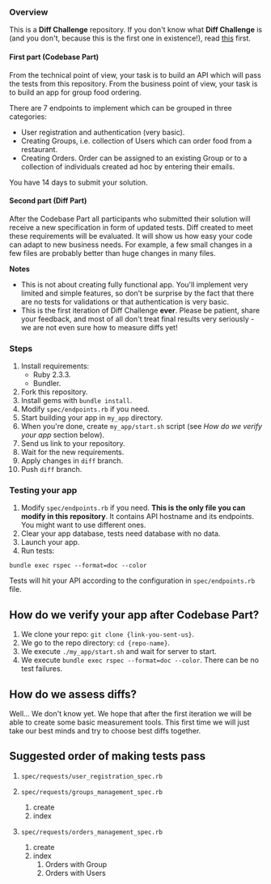 ### Overview
This is a **Diff Challenge** repository. If you don't know what **Diff Challenge** is 
(and you don't, because this is the first one in existence!), 
read [this](https://github.com/elpassion/diff-challenge-1/wiki/Diff-Challenge) first.

#### First part (Codebase Part)
From the technical point of view, your task is to build an API which will pass the tests from this repository. From the business point of view, your task is to build an app for group food ordering.

There are 7 endpoints to implement which can be grouped in three categories:
- User registration and authentication (very basic).
- Creating Groups, i.e. collection of Users which can order food from a restaurant.
- Creating Orders. Order can be assigned to an existing Group or to a collection of individuals created ad hoc by entering their emails.

You have 14 days to submit your solution.

#### Second part (Diff Part)
After the Codebase Part all participants who submitted their solution will receive a new specification in form of updated tests. 
Diff created to meet these requirements will be evaluated.
It will show us how easy your code can adapt to new business needs. 
For example, a few small changes in a few files are probably better than huge changes in many files.  

**Notes** 

- This is not about creating fully functional app. You'll implement very limited and simple features, so don't be surprise by the fact that there are no tests for validations or that authentication is very basic.
- This is the first iteration of Diff Challenge **ever**. Please be patient, share your feedback, and most of all don't treat final results very seriously - we are not even sure how to measure diffs yet! 

### Steps

1. Install requirements:
    - Ruby 2.3.3.
    - Bundler.
1. Fork this repository.
1. Install gems with `bundle install`.
1. Modify `spec/endpoints.rb` if you need.
1. Start building your app in `my_app` directory.
1. When you're done, create `my_app/start.sh` script (see *How do we verify your app* section below).
1. Send us link to your repository.
1. Wait for the new requirements.
1. Apply changes in `diff` branch.
1. Push `diff` branch.

### Testing your app
1. Modify `spec/endpoints.rb` if you need. **This is the only file you can modify in this repository**. It contains API hostname and its endpoints. You might want to use different ones.
3. Clear your app database, tests need database with no data.
3. Launch your app.
3. Run tests: 
```
bundle exec rspec --format=doc --color
```
Tests will hit your API according to the configuration in `spec/endpoints.rb` file.
 
## How do we verify your app after Codebase Part?

1. We clone your repo: `git clone {link-you-sent-us}`.
1. We go to the repo directory: `cd {repo-name}`.
1. We execute `./my_app/start.sh` and wait for server to start.
1. We execute `bundle exec rspec --format=doc --color`. There can be no test failures.

## How do we assess diffs?

Well... We don't know yet. We hope that after the first iteration we will be able to create some basic measurement tools.
This first time we will just take our best minds and try to choose best diffs together.

## Suggested order of making tests pass

1. `spec/requests/user_registration_spec.rb`
1. `spec/requests/groups_management_spec.rb`
    1. create
    1. index 

1. `spec/requests/orders_management_spec.rb`
    1. create
    1. index 
        1. Orders with Group
        1. Orders with Users
